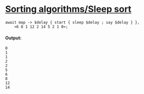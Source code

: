 [1]: http://rosettacode.org/wiki/Sorting_algorithms/Sleep_sort

# [Sorting algorithms/Sleep sort][1]

```perl6
await map -> $delay { start { sleep $delay ; say $delay } },
    <6 8 1 12 2 14 5 2 1 0>;
```

#### Output:
```
0
1
1
2
2
5
6
8
12
14
```